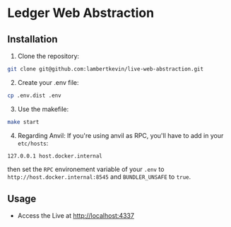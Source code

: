 # Ledger Web Abstraction

## Installation

1. Clone the repository:
  ```bash
  git clone git@github.com:lambertkevin/live-web-abstraction.git
  ```

2. Create your .env file:
  ```bash
  cp .env.dist .env
  ```

3. Use the makefile:
  ```bash
  make start
  ```

4. Regarding Anvil:
  If you're using anvil as RPC, you'll have to add in your `etc/hosts`:
  ```
  127.0.0.1 host.docker.internal
  ```
  then set the `RPC` environement variable of your `.env` to `http://host.docker.internal:8545` and `BUNDLER_UNSAFE` to `true`.

## Usage

- Access the Live at [http://localhost:4337](http://localhost:4337)
